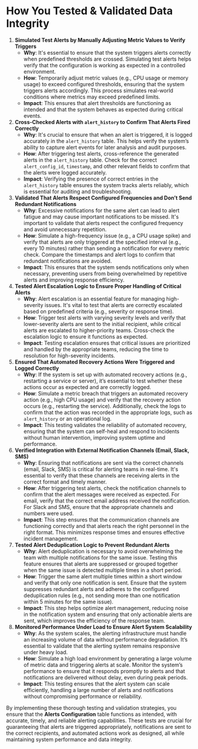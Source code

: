 # How You Tested & Validated Data Integrity

1. **Simulated Test Alerts by Manually Adjusting Metric Values to Verify Triggers**
    - **Why**: It's essential to ensure that the system triggers alerts correctly when predefined thresholds are crossed. Simulating test alerts helps verify that the configuration is working as expected in a controlled environment.
    - **How**: Temporarily adjust metric values (e.g., CPU usage or memory usage) to exceed configured thresholds, ensuring that the system triggers alerts accordingly. This process simulates real-world conditions where metrics may exceed predefined limits.
    - **Impact**: This ensures that alert thresholds are functioning as intended and that the system behaves as expected during critical events.
2. **Cross-Checked Alerts with `alert_history` to Confirm That Alerts Fired Correctly**
    - **Why**: It's crucial to ensure that when an alert is triggered, it is logged accurately in the `alert_history` table. This helps verify the system’s ability to capture alert events for later analysis and audit purposes.
    - **How**: After triggering test alerts, cross-reference the generated alerts in the `alert_history` table. Check for the correct `alert_config_id`, `timestamp`, and other relevant fields to confirm that the alerts were logged accurately.
    - **Impact**: Verifying the presence of correct entries in the `alert_history` table ensures the system tracks alerts reliably, which is essential for auditing and troubleshooting.
3. **Validated That Alerts Respect Configured Frequencies and Don’t Send Redundant Notifications**
    - **Why**: Excessive notifications for the same alert can lead to alert fatigue and may cause important notifications to be missed. It's important to validate that alerts respect the configured frequency and avoid unnecessary repetition.
    - **How**: Simulate a high-frequency issue (e.g., a CPU usage spike) and verify that alerts are only triggered at the specified interval (e.g., every 10 minutes) rather than sending a notification for every metric check. Compare the timestamps and alert logs to confirm that redundant notifications are avoided.
    - **Impact**: This ensures that the system sends notifications only when necessary, preventing users from being overwhelmed by repetitive alerts and improving response efficiency.
4. **Tested Alert Escalation Logic to Ensure Proper Handling of Critical Alerts**
    - **Why**: Alert escalation is an essential feature for managing high-severity issues. It's vital to test that alerts are correctly escalated based on predefined criteria (e.g., severity or response time).
    - **How**: Trigger test alerts with varying severity levels and verify that lower-severity alerts are sent to the initial recipient, while critical alerts are escalated to higher-priority teams. Cross-check the escalation logic to ensure it functions as expected.
    - **Impact**: Testing escalation ensures that critical issues are prioritized and handled by the appropriate teams, reducing the time to resolution for high-severity incidents.
5. **Ensured That Automated Recovery Actions Were Triggered and Logged Correctly**
    - **Why**: If the system is set up with automated recovery actions (e.g., restarting a service or server), it’s essential to test whether these actions occur as expected and are correctly logged.
    - **How**: Simulate a metric breach that triggers an automated recovery action (e.g., high CPU usage) and verify that the recovery action occurs (e.g., restarting the service). Additionally, check the logs to confirm that the action was recorded in the appropriate logs, such as `alert_history` or an operational log.
    - **Impact**: This testing validates the reliability of automated recovery, ensuring that the system can self-heal and respond to incidents without human intervention, improving system uptime and performance.
6. **Verified Integration with External Notification Channels (Email, Slack, SMS)**
    - **Why**: Ensuring that notifications are sent via the correct channels (email, Slack, SMS) is critical for alerting teams in real-time. It's essential to verify that these channels are receiving alerts in the correct format and timely manner.
    - **How**: After triggering test alerts, check the notification channels to confirm that the alert messages were received as expected. For email, verify that the correct email address received the notification. For Slack and SMS, ensure that the appropriate channels and numbers were used.
    - **Impact**: This step ensures that the communication channels are functioning correctly and that alerts reach the right personnel in the right format. This minimizes response times and ensures effective incident management.
7. **Tested Alert Deduplication Logic to Prevent Redundant Alerts**
    - **Why**: Alert deduplication is necessary to avoid overwhelming the team with multiple notifications for the same issue. Testing this feature ensures that alerts are suppressed or grouped together when the same issue is detected multiple times in a short period.
    - **How**: Trigger the same alert multiple times within a short window and verify that only one notification is sent. Ensure that the system suppresses redundant alerts and adheres to the configured deduplication rules (e.g., not sending more than one notification within 5 minutes for the same issue).
    - **Impact**: This step helps optimize alert management, reducing noise in the notification system and ensuring that only actionable alerts are sent, which improves the efficiency of the response team.
8. **Monitored Performance Under Load to Ensure Alert System Scalability**
    - **Why**: As the system scales, the alerting infrastructure must handle an increasing volume of data without performance degradation. It’s essential to validate that the alerting system remains responsive under heavy load.
    - **How**: Simulate a high load environment by generating a large volume of metric data and triggering alerts at scale. Monitor the system’s performance to ensure that it responds promptly to alerts and that notifications are delivered without delay, even during peak periods.
    - **Impact**: This testing ensures that the alert system can scale efficiently, handling a large number of alerts and notifications without compromising performance or reliability.

By implementing these thorough testing and validation strategies, you ensure that the **Alerts Configuration** table functions as intended, with accurate, timely, and reliable alerting capabilities. These tests are crucial for guaranteeing that alerts are triggered appropriately, notifications are sent to the correct recipients, and automated actions work as designed, all while maintaining system performance and data integrity.